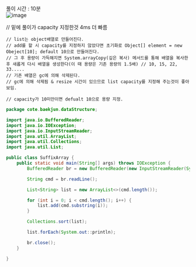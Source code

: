 풀이 시간 : 10분  
![image](https://user-images.githubusercontent.com/67637716/186872315-5dd52b32-667f-4613-bc38-4706b6795068.png)  

// 밑에 풀이가 capacity 지정한것 4ms 더 빠름

```   
// list는 object배열로 만들어진다.
// add를 할 시 capacity를 지정하지 않았다면 초기화로 Object[] element = new Obeject[10]; default 10으로 만들어진다.
// 그 후 용량이 가득해지면 System.arrayCopy(깊은 복사) 메서드를 통해 배열을 복사한후 새롭게 다시 배열을 생성한다(이 때 용량은 기존 용량의 1.5배) // 10, 15, 22, 33.....
// 기존 배열은 gc에 의해 삭제된다.
// gc에 의해 삭제됨 & resize 시간이 있으므로 list capacity를 지정해 주는것이 좋아보임.

// capacity가 10미만이면 defualt 10으로 용량 지정.
```


``` java
package cote.baekjun.dataStructure;

import java.io.BufferedReader;
import java.io.IOException;
import java.io.InputStreamReader;
import java.util.ArrayList;
import java.util.Collections;
import java.util.List;

public class SuffixArray {
    public static void main(String[] args) throws IOException {
        BufferedReader br = new BufferedReader(new InputStreamReader(System.in));

        String cmd = br.readLine();

        List<String> list = new ArrayList<>(cmd.length());

        for (int i = 0; i < cmd.length(); i++) {
            list.add(cmd.substring(i));
        }

        Collections.sort(list);

        list.forEach(System.out::println);

        br.close();
    }

}

```

